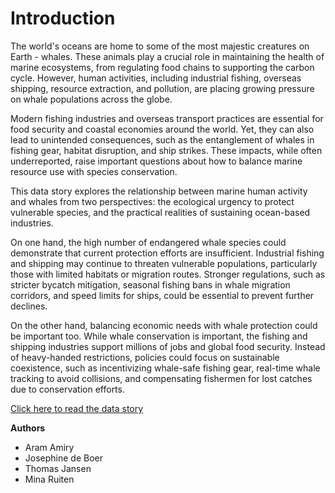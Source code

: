 # Introduction

The world's oceans are home to some of the most majestic creatures on Earth - whales. These animals play a crucial role in maintaining the health of marine ecosystems, from regulating food chains to supporting the carbon cycle. However, human activities, including industrial fishing, overseas shipping, resource extraction, and pollution, are placing growing pressure on whale populations across the globe.

Modern fishing industries and overseas transport practices are essential for food security and coastal economies around the world. Yet, they can also lead to unintended consequences, such as the entanglement of whales in fishing gear, habitat disruption, and ship strikes. These impacts, while often underreported, raise important questions about how to balance marine resource use with species conservation.

This data story explores the relationship between marine human activity and whales from two perspectives: the ecological urgency to protect vulnerable species, and the practical realities of sustaining ocean-based industries.

On one hand, the high number of endangered whale species could demonstrate that current protection efforts are insufficient. Industrial fishing and shipping may continue to threaten vulnerable populations, particularly those with limited habitats or migration routes. Stronger regulations, such as stricter bycatch mitigation, seasonal fishing bans in whale migration corridors, and speed limits for ships, could be essential to prevent further declines. 

On the other hand, balancing economic needs with whale protection could be important too. While whale conservation is important, the fishing and shipping industries support millions of jobs and global food security. Instead of heavy-handed restrictions, policies could focus on sustainable coexistence, such as incentivizing whale-safe fishing gear, real-time whale tracking to avoid collisions, and compensating fishermen for lost catches due to conservation efforts. 


[Click here to read the data story](../notebooks/story.ipynb)

**Authors**

- Aram Amiry
- Josephine de Boer
- Thomas Jansen
- Mina Ruiten

